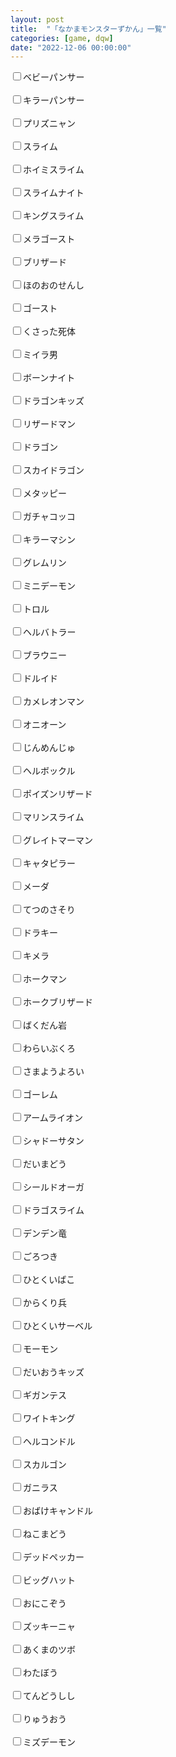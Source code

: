 ```yaml
---
layout: post
title:  "「なかまモンスターずかん」一覧"
categories: [game, dqw]
date: "2022-12-06 00:00:00"
---
```


<label for="001"><input type="checkbox" id="001">ベビーパンサー</label><br><br>
<label for="002"><input type="checkbox" id="002">キラーパンサー</label><br><br>
<label for="003"><input type="checkbox" id="003">プリズニャン</label><br><br>
<label for="004"><input type="checkbox" id="004">スライム</label><br><br>
<label for="005"><input type="checkbox" id="005">ホイミスライム</label><br><br>
<label for="006"><input type="checkbox" id="006">スライムナイト</label><br><br>
<label for="007"><input type="checkbox" id="007">キングスライム</label><br><br>
<label for="008"><input type="checkbox" id="008">メラゴースト</label><br><br>
<label for="009"><input type="checkbox" id="009">ブリザード</label><br><br>
<label for="010"><input type="checkbox" id="010">ほのおのせんし</label><br><br>
<label for="011"><input type="checkbox" id="011">ゴースト</label><br><br>
<label for="012"><input type="checkbox" id="012">くさった死体</label><br><br>
<label for="013"><input type="checkbox" id="013">ミイラ男</label><br><br>
<label for="014"><input type="checkbox" id="014">ボーンナイト</label><br><br>
<label for="015"><input type="checkbox" id="015">ドラゴンキッズ</label><br><br>
<label for="016"><input type="checkbox" id="016">リザードマン</label><br><br>
<label for="017"><input type="checkbox" id="017">ドラゴン</label><br><br>
<label for="018"><input type="checkbox" id="018">スカイドラゴン</label><br><br>
<label for="019"><input type="checkbox" id="019">メタッピー</label><br><br>
<label for="020"><input type="checkbox" id="020">ガチャコッコ</label><br><br>
<label for="021"><input type="checkbox" id="021">キラーマシン</label><br><br>
<label for="022"><input type="checkbox" id="022">グレムリン</label><br><br>
<label for="023"><input type="checkbox" id="023">ミニデーモン</label><br><br>
<label for="024"><input type="checkbox" id="024">トロル</label><br><br>
<label for="025"><input type="checkbox" id="025">ヘルバトラー</label><br><br>
<label for="026"><input type="checkbox" id="026">ブラウニー</label><br><br>
<label for="027"><input type="checkbox" id="027">ドルイド</label><br><br>
<label for="028"><input type="checkbox" id="028">カメレオンマン</label><br><br>
<label for="029"><input type="checkbox" id="029">オニオーン</label><br><br>
<label for="030"><input type="checkbox" id="030">じんめんじゅ</label><br><br>
<label for="031"><input type="checkbox" id="031">ヘルボックル</label><br><br>
<label for="032"><input type="checkbox" id="032">ポイズンリザード</label><br><br>
<label for="033"><input type="checkbox" id="033">マリンスライム</label><br><br>
<label for="034"><input type="checkbox" id="034">グレイトマーマン</label><br><br>
<label for="035"><input type="checkbox" id="035">キャタピラー</label><br><br>
<label for="036"><input type="checkbox" id="036">メーダ</label><br><br>
<label for="037"><input type="checkbox" id="037">てつのさそり</label><br><br>
<label for="038"><input type="checkbox" id="038">ドラキー</label><br><br>
<label for="039"><input type="checkbox" id="039">キメラ</label><br><br>
<label for="040"><input type="checkbox" id="040">ホークマン</label><br><br>
<label for="041"><input type="checkbox" id="041">ホークブリザード</label><br><br>
<label for="042"><input type="checkbox" id="042">ばくだん岩</label><br><br>
<label for="043"><input type="checkbox" id="043">わらいぶくろ</label><br><br>
<label for="044"><input type="checkbox" id="044">さまようよろい</label><br><br>
<label for="045"><input type="checkbox" id="045">ゴーレム</label><br><br>
<label for="046"><input type="checkbox" id="046">アームライオン</label><br><br>
<label for="047"><input type="checkbox" id="047">シャドーサタン</label><br><br>
<label for="048"><input type="checkbox" id="048">だいまどう</label><br><br>
<label for="049"><input type="checkbox" id="049">シールドオーガ</label><br><br>
<label for="050"><input type="checkbox" id="050">ドラゴスライム</label><br><br>
<label for="051"><input type="checkbox" id="051">デンデン竜</label><br><br>
<label for="052"><input type="checkbox" id="052">ごろつき</label><br><br>
<label for="053"><input type="checkbox" id="053">ひとくいばこ</label><br><br>
<label for="054"><input type="checkbox" id="054">からくり兵</label><br><br>
<label for="055"><input type="checkbox" id="055">ひとくいサーベル</label><br><br>
<label for="056"><input type="checkbox" id="056">モーモン</label><br><br>
<label for="057"><input type="checkbox" id="057">だいおうキッズ</label><br><br>
<label for="058"><input type="checkbox" id="058">ギガンテス</label><br><br>
<label for="059"><input type="checkbox" id="059">ワイトキング</label><br><br>
<label for="060"><input type="checkbox" id="060">ヘルコンドル</label><br><br>
<label for="061"><input type="checkbox" id="061">スカルゴン</label><br><br>
<label for="062"><input type="checkbox" id="062">ガニラス</label><br><br>
<label for="063"><input type="checkbox" id="063">おばけキャンドル</label><br><br>
<label for="064"><input type="checkbox" id="064">ねこまどう</label><br><br>
<label for="065"><input type="checkbox" id="065">デッドペッカー</label><br><br>
<label for="066"><input type="checkbox" id="066">ビッグハット</label><br><br>
<label for="067"><input type="checkbox" id="067">おにこぞう</label><br><br>
<label for="068"><input type="checkbox" id="068">ズッキーニャ</label><br><br>
<label for="069"><input type="checkbox" id="069">あくまのツボ</label><br><br>
<label for="10001"><input type="checkbox" id="10001">わたぼう</label><br><br>
<label for="10002"><input type="checkbox" id="10002">てんどうしし</label><br><br>
<label for="10003"><input type="checkbox" id="10003">りゅうおう</label><br><br>
<label for="10004"><input type="checkbox" id="10004">ミズデーモン</label><br><br>

<script>
const STORAGE_KEY = '2022-12-15-report';
const CHECKBOX_QUERY = 'article input[type="checkbox"]';
function load() {
  var pilots = JSON.parse(localStorage.getItem(STORAGE_KEY));

  if (pilots && pilots['pilots']) {
    var checked = pilots['pilots'];
    [...document.querySelectorAll(CHECKBOX_QUERY)].forEach((e) => {
      var status = checked[e.parentElement.innerText];
      if (status) {
        e.checked = true;
      }
    });
  }

  [...document.querySelectorAll(CHECKBOX_QUERY)].forEach((e) => {
    e.addEventListener('change', (event) => {
      save();
    });
  });
}

function save() {
  var checked = {};
  [...document.querySelectorAll(CHECKBOX_QUERY)].forEach((c) => {
      checked[c.parentElement.innerText] = c.checked;
  });
  var pilots = { 'pilots': checked };

  localStorage.setItem(STORAGE_KEY, JSON.stringify(pilots));
}

window.onload = () => {
  load();
}
</script>
